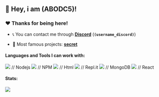 ## :wave: Hey, i am (ABODC5)! 

### :heart:️ Thanks for being here!

- :telephone_receiver: You can contact me through **[Discord](https://discord.com/users/546384753503502346)** (**`(username_discord)`**)

- :briefcase: Most famous projects: **[secret](Link)**

#### Languages and Tools I can work with:
<a><img src="https://img.shields.io/badge/-Nodejs-43853?logo=Node.js&logoColor=white"></a> // Nodejs
<img src="https://img.shields.io/badge/-NPM-CB3837?logo=npm&logoColor=white"> // NPM
<img src="https://img.shields.io/badge/-HTML5-E34F26?logo=html5&logoColor=white"> // Html
<img src="https://img.shields.io/badge/-repl.it-56676e? logo=repl.it&logoColor=white"></a> // Repl.it
<img src="https://img.shields.io/badge/-MongoDB-13aa52?logo=mongodb&logoColor=white"> // MongoDB
<a><img src="https://img.shields.io/badge/-React-grey?logo=React&logoColor=#61dbfb"></a> // React

#### Stats:
<img src="https://github-readme-stats.vercel.app/api?username=(username_github)&show_icons=true&hide_border=true&theme=algolia&icon_color=#ee6c4d">
